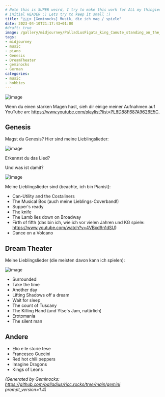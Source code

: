 ```yaml
---
# Note this is SUPER weird, I try to make this work for ALL my thingies so there might be some behavioural clatches in the
# initial HEADER :) Lets try to keep it small :)
title: "🇩🇪♊ [Geminocks] Musik, die ich mag / spiele"
date: 2023-04-10T21:17:43+01:00
#draft: true
image: /gallery/midjourney/PalladiusFigata_king_Canute_standing_on_the_shore_and_speaking__dd781f09-c2c5-48bd-9e1c-d6bcbed9bd6a.png
tags:
- midjourney
- music
- piano
- Genesis
- DreamTheater
- geminocks
- German
categories:
- music
- hobbies
---
```


![image](/gallery/midjourney/PalladiusFigata_Floor_plan_sketch_watercolor_style_grand_piano_7023fc60-189f-4f02-83dd-b7df0974f25e.png)

Wenn du einen starken Magen hast, sieh dir einige meiner Aufnahmen auf YouTube an: <https://www.youtube.com/playlist?list=PL8D88F687A9626E5C>.

## Genesis

Magst du Genesis? Hier sind meine Lieblingslieder:

![image](/gallery/midjourney/PalladiusFigata_king_Canute_standing_on_the_shore_and_speaking__dd781f09-c2c5-48bd-9e1c-d6bcbed9bd6a.png)

Erkennst du das Lied?

Und was ist damit?

![image](/gallery/midjourney/PalladiusFigata_a_beautiful_white_lamb_lies_down_Broadway_New_Y_10a1c643-4ca8-4c40-96fb-9cb3465f73bc.png)

Meine Lieblingslieder sind (beachte, ich bin Pianist):

* Can-Utility and the Costaliners
* The Musical Box (auch meine Lieblings-Coverband!)
* Supper's ready
* The knife
* The Lamb lies down on Broadway
* Firth of fifth (das bin ich, wie ich vor vielen Jahren und KG spiele: <https://www.youtube.com/watch?v=4VBxd9n1dSU>)
* Dance on a Volcano

## Dream Theater

Meine Lieblingslieder (die meisten davon kann ich spielen):

![image](/gallery/midjourney/JPetrucci%20painting.png)

* Surrounded
* Take the time
* Another day
* Lifting Shadows off a dream
* Wait for sleep
* The count of Tuscany
* The Killing Hand (und Ytse's Jam, natürlich)
* Erotomania
* The silent man

## Andere

* Elio e le storie tese
* Francesco Guccini
* Red hot chili peppers
* Imagine Dragons
* Kings of Leons


*(Generated by Geminocks: https://github.com/palladius/ricc.rocks/tree/main/gemini prompt_version=1.4)*